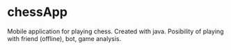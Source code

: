 # chessApp
Mobile application for playing chess. Created with java. Posibility of playing with friend (offline), bot, game analysis.
